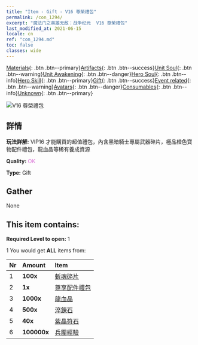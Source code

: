 ```yaml
---
title: "Item - Gift - V16 尊榮禮包"
permalink: /con_1294/
excerpt: "魔法门之英雄无敌：战争纪元  V16 尊榮禮包"
last_modified_at: 2021-06-15
locale: cn
ref: "con_1294.md"
toc: false
classes: wide
---
```

 [Materials](/ItemsCN/){: .btn .btn--primary}[Artifacts](/ItemsCN/Artifacts/){: .btn .btn--success}[Unit Soul](/ItemsCN/UnitSoul/){: .btn .btn--warning}[Unit Awakening](/ItemsCN/UnitAwakening/){: .btn .btn--danger}[Hero Soul](/ItemsCN/HeroSoul/){: .btn .btn--info}[Hero Skill](/ItemsCN/HeroSkill/){: .btn .btn--primary}[Gift](/ItemsCN/Gift/){: .btn .btn--success}[Event related](/ItemsCN/Events/){: .btn .btn--warning}[Avatars](/ItemsCN/Avatars/){: .btn .btn--danger}[Consumables](/ItemsCN/Consumables/){: .btn .btn--info}[Unknown](/ItemsCN/Unknown/){: .btn .btn--primary}

 ![V16 尊榮禮包](/images/t/i_905001.png)

## 詳情
 **玩法詳解:** VIP16 才能購買的超值禮包，內含黑暗騎士專屬武器碎片，極品橙色寶物配件禮包，龍血晶等稀有養成資源

 **Quality:** <span style="color: #DA70D6">OK</span>

 **Type:** Gift

## Gather

  None

## This item contains:

 **Required Level to open:** 1

 1 You would get **ALL** items  from:

  | Nr | Amount |     Item    |
  |:---|:-------|:------------|
  | 1 |  **100x** | [斬魂碎片](/cn/Items/con_979/) |  | 
  | 2 |  **1x** | [尊享配件禮包](/cn/Items/con_1363/) |  | 
  | 3 |  **1000x** | [龍血晶](/cn/Items/con_879/) |  | 
  | 4 |  **500x** | [淬鍊石](/cn/Items/con_814/) |  | 
  | 5 |  **40x** | [紫晶符石](/cn/Items/con_720/) |  | 
  | 6 |  **100000x** | [兵團經驗](/cn/Items/con_902/) |  | 
